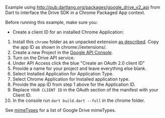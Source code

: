 Example using http://pub.dartlang.org/packages/google_drive_v2_api from Dart to interface the Drive SDK in a Chrome Packaged App context.

Before running this example, make sure you:

* Create a client ID for an installed Chrome Application:
1. Install this `chrome` folder as an unpacked extension [as described](http://developer.chrome.com/extensions/getstarted.html).  Copy the app ID as shown in chrome://extensions/.
2. Create a new Project in the [Google API Console](https://code.google.com/apis/console).
3. Turn on the Drive API service.
4. Under API Access click the blue "Create an OAuth 2.0 client ID"
5. Provide a name for your project and leave everything else blank.
6. Select Installed Application for Application Type.
7. Select Chrome Application for Installed application type.
8. Provide the app ID from step 1 above for the Application ID.
9. Replace `YOUR CLIENT ID` in the OAuth section of the manifest with your Client ID.
10. In the console run `dart build.dart --full` in the chrome folder.


See [mimeTypes](http://stackoverflow.com/questions/11412497/what-are-the-google-apps-mime-types-in-google-docs-and-google-drive) for a list of Google Drive mimeTypes.
